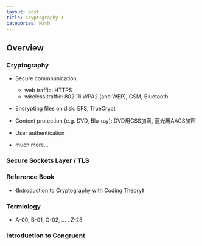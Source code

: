 ```yaml
---
layout: post
title: Cryptography-1
categories: Math
---
```


## Overview

### Cryptography 

- Secure commnunication
	- web traffic: HTTPS
	- wireless traffic: 802.11i WPA2 (and WEP), GSM, Bluetooth

- Encrypting files on disk: EFS, TrueCrypt
- Content protection (e.g. DVD, Blu-ray): DVD用CSS加密, 蓝光用AACS加密
- User authentication 
- much more...

### Secure Sockets Layer / TLS



### Reference Book
- 《Introduction to Cryptography with Coding Theory》

### Termiology

- A-00, B-01, C-02, ... . Z-25

### Introduction to Congruent